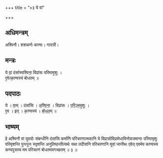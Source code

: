 +++
title = "०३ ये वां"

+++
## अधिमन्त्रम्
अश्विनौ। शशकर्णः काण्वः। गायत्री।

## मन्त्रः
ये वां॒ दंसां॑स्यश्विना॒ विप्रा॑सः परिमामृ॒शुः ।  
ए॒वेत्का॒ण्वस्य॑ बोधतम् ॥

## पदपाठः
ये । वा॒म् । दंसां॑सि । अ॒श्वि॒ना॒ । विप्रा॑सः । प॒रि॒ऽम॒मृ॒शुः ।  
ए॒व । इत् । का॒ण्वस्य॑ । बो॒ध॒त॒म् ॥

## भाष्यम्
हे अश्विनौ वां युवयोः संबन्धीनि दंसांसि कर्माणि परिचरणात्मकानि ये विप्रासोविप्रामेधाविनोयजमानाः परिमामृशुः परिमृशन्ति पुनःपुनः स्पृशन्ति अनुतिष्ठन्तीत्यर्थः यथा तदीयानि परिचरणानि युवां जानीथः एवेत् एवमेव काण्वस्य कण्वपुत्रस्य मम परिचरणं बोधतमवगच्छतम् ॥ ३ ॥